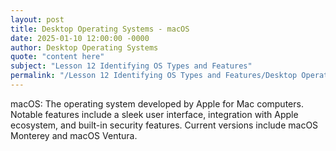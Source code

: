 ```yaml
---
layout: post
title: Desktop Operating Systems - macOS
date: 2025-01-10 12:00:00 -0000
author: Desktop Operating Systems
quote: "content here"
subject: "Lesson 12 Identifying OS Types and Features"
permalink: "/Lesson 12 Identifying OS Types and Features/Desktop Operating Systems/Desktop Operating Systems - macOS"
---
```


macOS: The operating system developed by Apple for Mac computers. Notable features include a sleek user interface, integration with Apple ecosystem, and built-in security features. Current versions include macOS Monterey and macOS Ventura.
